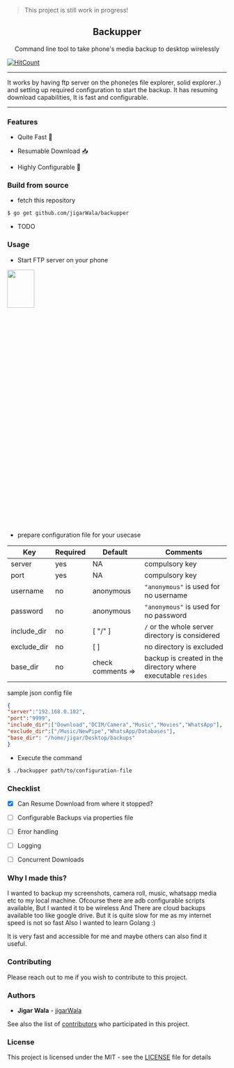 > This project is still work in progress!

<div align="center">
<h2>Backupper</h2>
<p>Command line tool to take phone's media backup to desktop wirelessly</p>
</div>


[![HitCount](http://hits.dwyl.io/jigarWala/backupper.svg)](http://hits.dwyl.io/jigarWala/backupper)


-------------------------------------------------

It works by having ftp server on the phone(es file explorer, solid explorer..) and setting up required configuration to start the backup. It has resuming download capabilities, It is fast and configurable.

-------------------------------------------



### Features

* Quite Fast :rocket:

* Resumable Download :inbox_tray:

* Highly Configurable :wrench:

### Build from source

* fetch this repository

```bash
$ go get github.com/jigarWala/backupper
```

* TODO

### Usage

* Start FTP server on your phone


<img align="center" height="15%" width="35%" src="https://i.imgur.com/YG8PQeI.png"/>


* prepare configuration file for your usecase


Key|Required|Default | Comments
---|---|---| ----
server|yes|NA | compulsory key
port|yes|NA | compulsory key
username | no | anonymous | `"anonymous"` is used for no username
password| no | anonymous | `"anonymous"` is used for no password
include_dir | no | [ "/" ] | `/` or the whole server directory is considered 
exclude_dir | no | [ ] | no directory is excluded
base_dir | no | check comments => | backup is created in the directory where executable `resides`


sample json config file

```json
{
"server":"192.168.0.102",
"port":"9999",
"include_dir":["Download","DCIM/Camera","Music","Movies","WhatsApp"],
"exclude_dir":["/Music/NewPipe","WhatsApp/Databases"],
"base_dir": "/home/jigar/Desktop/backups"
}
```

* Execute the command

```bash
$ ./backupper path/to/configuration-file
```


### Checklist

- [X] Can Resume Download from where it stopped?

- [ ] Configurable Backups via properties file

- [ ] Error handling

- [ ] Logging

- [ ] Concurrent Downloads




### Why I made this?


I wanted to backup my screenshots, camera roll, music, whatsapp media etc to my local machine. Ofcourse there are adb configurable scripts available, But I wanted it to be wireless And There are cloud backups available too like google drive. But it is quite slow for me as my internet speed is not so fast Also I wanted to learn Golang :)


It is very fast and accessible for me and maybe others can also find it useful.

### Contributing

Please reach out to me if you wish to contribute to this project.


### Authors

* **Jigar Wala**  - [jigarWala](https://github.com/jigarWala)

See also the list of [contributors](https://github.com/jigarWala/backupper/contributors) who participated in this project.

### License

This project is licensed under the MIT - see the [LICENSE](./LICENSE) file for details


